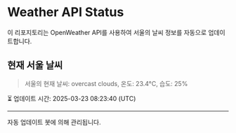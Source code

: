 
# Weather API Status

이 리포지토리는 OpenWeather API를 사용하여 서울의 날씨 정보를 자동으로 업데이트합니다.

## 현재 서울 날씨
> 서울의 현재 날씨: overcast clouds, 온도: 23.4°C, 습도: 25%

⏳ 업데이트 시간: 2025-03-23 08:23:40 (UTC)

---
자동 업데이트 봇에 의해 관리됩니다.
